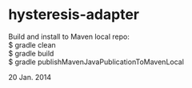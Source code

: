 hysteresis-adapter
==================

Build and install to Maven local repo:  
$ gradle clean  
$ gradle build  
$ gradle publishMavenJavaPublicationToMavenLocal  


20 Jan. 2014